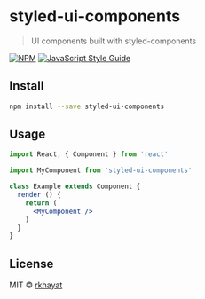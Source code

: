 # styled-ui-components

> UI components built with styled-components

[![NPM](https://img.shields.io/npm/v/styled-ui-components.svg)](https://www.npmjs.com/package/styled-ui-components) [![JavaScript Style Guide](https://img.shields.io/badge/code_style-standard-brightgreen.svg)](https://standardjs.com)

## Install

```bash
npm install --save styled-ui-components
```

## Usage

```jsx
import React, { Component } from 'react'

import MyComponent from 'styled-ui-components'

class Example extends Component {
  render () {
    return (
      <MyComponent />
    )
  }
}
```

## License

MIT © [rkhayat](https://github.com/rkhayat)
